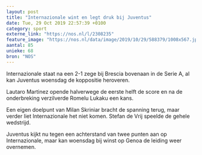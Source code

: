 ```yaml
---
layout: post
title: "Internazionale wint en legt druk bij Juventus"
date: Tue, 29 Oct 2019 22:57:39 +0100
category: sport
externe_link: "https://nos.nl/l/2308235"
feature_image: "https://nos.nl/data/image/2019/10/29/588379/1008x567.jpg"
aantal: 85
unieke: 68
bron: "NOS"
---
```


<p>Internazionale staat na een 2-1 zege bij Brescia bovenaan in de Serie A, al kan Juventus woensdag de koppositie heroveren.</p>
<p>Lautaro Martinez opende halverwege de eerste helft de score en na de onderbreking verzilverde Romelu Lukaku een kans.</p>
<p>Een eigen doelpunt van Milan Skriniar bracht de spanning terug, maar verder liet Internazionale het niet komen. Stefan de Vrij speelde de gehele wedstrijd.</p>
<p>Juventus kijkt nu tegen een achterstand van twee punten aan op Internazionale, maar kan woensdag bij winst op Genoa de leiding weer overnemen.</p>
